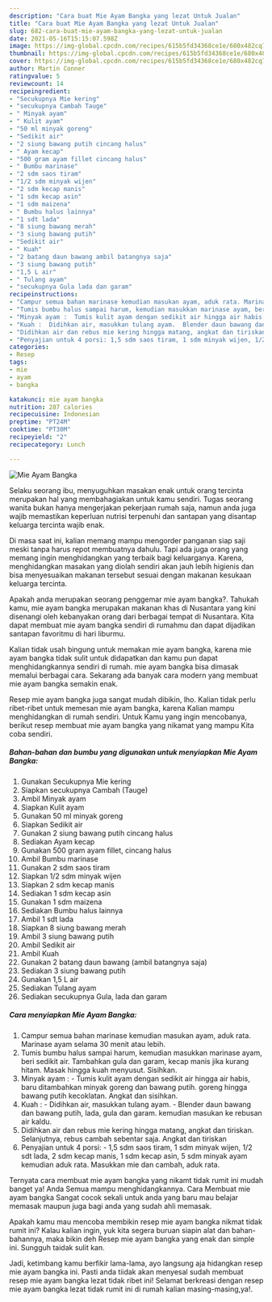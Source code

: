 ```yaml
---
description: "Cara buat Mie Ayam Bangka yang lezat Untuk Jualan"
title: "Cara buat Mie Ayam Bangka yang lezat Untuk Jualan"
slug: 682-cara-buat-mie-ayam-bangka-yang-lezat-untuk-jualan
date: 2021-05-16T15:15:07.598Z
image: https://img-global.cpcdn.com/recipes/615b5fd34368ce1e/680x482cq70/mie-ayam-bangka-foto-resep-utama.jpg
thumbnail: https://img-global.cpcdn.com/recipes/615b5fd34368ce1e/680x482cq70/mie-ayam-bangka-foto-resep-utama.jpg
cover: https://img-global.cpcdn.com/recipes/615b5fd34368ce1e/680x482cq70/mie-ayam-bangka-foto-resep-utama.jpg
author: Martin Conner
ratingvalue: 5
reviewcount: 14
recipeingredient:
- "Secukupnya Mie kering"
- "secukupnya Cambah Tauge"
- " Minyak ayam"
- " Kulit ayam"
- "50 ml minyak goreng"
- "Sedikit air"
- "2 siung bawang putih cincang halus"
- " Ayam kecap"
- "500 gram ayam fillet cincang halus"
- " Bumbu marinase"
- "2 sdm saos tiram"
- "1/2 sdm minyak wijen"
- "2 sdm kecap manis"
- "1 sdm kecap asin"
- "1 sdm maizena"
- " Bumbu halus lainnya"
- "1 sdt lada"
- "8 siung bawang merah"
- "3 siung bawang putih"
- "Sedikit air"
- " Kuah"
- "2 batang daun bawang ambil batangnya saja"
- "3 siung bawang putih"
- "1,5 L air"
- " Tulang ayam"
- "secukupnya Gula lada dan garam"
recipeinstructions:
- "Campur semua bahan marinase kemudian masukan ayam, aduk rata. Marinase ayam selama 30 menit atau lebih."
- "Tumis bumbu halus sampai harum, kemudian masukkan marinase ayam, beri sedikit air. Tambahkan gula dan garam, kecap manis jika kurang hitam. Masak hingga kuah menyusut. Sisihkan."
- "Minyak ayam :  Tumis kulit ayam dengan sedikit air hingga air habis, baru ditambahkan minyak goreng dan bawang putih. goreng hingga bawang putih kecoklatan. Angkat dan sisihkan."
- "Kuah :  Didihkan air, masukkan tulang ayam.  Blender daun bawang dan bawang putih, lada, gula dan garam. kemudian masukan ke rebusan air kaldu."
- "Didihkan air dan rebus mie kering hingga matang, angkat dan tiriskan. Selanjutnya, rebus cambah sebentar saja. Angkat dan tiriskan"
- "Penyajian untuk 4 porsi: 1,5 sdm saos tiram, 1 sdm minyak wijen, 1/2 sdt lada, 2 sdm kecap manis, 1 sdm kecap asin, 5 sdm minyak ayam kemudian aduk rata. Masukkan mie dan cambah, aduk rata."
categories:
- Resep
tags:
- mie
- ayam
- bangka

katakunci: mie ayam bangka 
nutrition: 287 calories
recipecuisine: Indonesian
preptime: "PT24M"
cooktime: "PT30M"
recipeyield: "2"
recipecategory: Lunch

---
```



![Mie Ayam Bangka](https://img-global.cpcdn.com/recipes/615b5fd34368ce1e/680x482cq70/mie-ayam-bangka-foto-resep-utama.jpg)

Selaku seorang ibu, menyuguhkan masakan enak untuk orang tercinta merupakan hal yang membahagiakan untuk kamu sendiri. Tugas seorang  wanita bukan hanya mengerjakan pekerjaan rumah saja, namun anda juga wajib memastikan keperluan nutrisi terpenuhi dan santapan yang disantap keluarga tercinta wajib enak.

Di masa  saat ini, kalian memang mampu mengorder panganan siap saji meski tanpa harus repot membuatnya dahulu. Tapi ada juga orang yang memang ingin menghidangkan yang terbaik bagi keluarganya. Karena, menghidangkan masakan yang diolah sendiri akan jauh lebih higienis dan bisa menyesuaikan makanan tersebut sesuai dengan makanan kesukaan keluarga tercinta. 



Apakah anda merupakan seorang penggemar mie ayam bangka?. Tahukah kamu, mie ayam bangka merupakan makanan khas di Nusantara yang kini disenangi oleh kebanyakan orang dari berbagai tempat di Nusantara. Kita dapat membuat mie ayam bangka sendiri di rumahmu dan dapat dijadikan santapan favoritmu di hari liburmu.

Kalian tidak usah bingung untuk memakan mie ayam bangka, karena mie ayam bangka tidak sulit untuk didapatkan dan kamu pun dapat menghidangkannya sendiri di rumah. mie ayam bangka bisa dimasak memalui berbagai cara. Sekarang ada banyak cara modern yang membuat mie ayam bangka semakin enak.

Resep mie ayam bangka juga sangat mudah dibikin, lho. Kalian tidak perlu ribet-ribet untuk memesan mie ayam bangka, karena Kalian mampu menghidangkan di rumah sendiri. Untuk Kamu yang ingin mencobanya, berikut resep membuat mie ayam bangka yang nikamat yang mampu Kita coba sendiri.

<!--inarticleads1-->

##### Bahan-bahan dan bumbu yang digunakan untuk menyiapkan Mie Ayam Bangka:

1. Gunakan Secukupnya Mie kering
1. Siapkan secukupnya Cambah (Tauge)
1. Ambil  Minyak ayam
1. Siapkan  Kulit ayam
1. Gunakan 50 ml minyak goreng
1. Siapkan Sedikit air
1. Gunakan 2 siung bawang putih cincang halus
1. Sediakan  Ayam kecap
1. Gunakan 500 gram ayam fillet, cincang halus
1. Ambil  Bumbu marinase
1. Gunakan 2 sdm saos tiram
1. Siapkan 1/2 sdm minyak wijen
1. Siapkan 2 sdm kecap manis
1. Sediakan 1 sdm kecap asin
1. Gunakan 1 sdm maizena
1. Sediakan  Bumbu halus lainnya
1. Ambil 1 sdt lada
1. Siapkan 8 siung bawang merah
1. Ambil 3 siung bawang putih
1. Ambil Sedikit air
1. Ambil  Kuah
1. Gunakan 2 batang daun bawang (ambil batangnya saja)
1. Sediakan 3 siung bawang putih
1. Gunakan 1,5 L air
1. Sediakan  Tulang ayam
1. Sediakan secukupnya Gula, lada dan garam




<!--inarticleads2-->

##### Cara menyiapkan Mie Ayam Bangka:

1. Campur semua bahan marinase kemudian masukan ayam, aduk rata. Marinase ayam selama 30 menit atau lebih.
1. Tumis bumbu halus sampai harum, kemudian masukkan marinase ayam, beri sedikit air. Tambahkan gula dan garam, kecap manis jika kurang hitam. Masak hingga kuah menyusut. Sisihkan.
1. Minyak ayam :  - Tumis kulit ayam dengan sedikit air hingga air habis, baru ditambahkan minyak goreng dan bawang putih. goreng hingga bawang putih kecoklatan. Angkat dan sisihkan.
1. Kuah :  - Didihkan air, masukkan tulang ayam. -  Blender daun bawang dan bawang putih, lada, gula dan garam. kemudian masukan ke rebusan air kaldu.
1. Didihkan air dan rebus mie kering hingga matang, angkat dan tiriskan. Selanjutnya, rebus cambah sebentar saja. Angkat dan tiriskan
1. Penyajian untuk 4 porsi: - 1,5 sdm saos tiram, 1 sdm minyak wijen, 1/2 sdt lada, 2 sdm kecap manis, 1 sdm kecap asin, 5 sdm minyak ayam kemudian aduk rata. Masukkan mie dan cambah, aduk rata.




Ternyata cara membuat mie ayam bangka yang nikamt tidak rumit ini mudah banget ya! Anda Semua mampu menghidangkannya. Cara Membuat mie ayam bangka Sangat cocok sekali untuk anda yang baru mau belajar memasak maupun juga bagi anda yang sudah ahli memasak.

Apakah kamu mau mencoba membikin resep mie ayam bangka nikmat tidak rumit ini? Kalau kalian ingin, yuk kita segera buruan siapin alat dan bahan-bahannya, maka bikin deh Resep mie ayam bangka yang enak dan simple ini. Sungguh taidak sulit kan. 

Jadi, ketimbang kamu berfikir lama-lama, ayo langsung aja hidangkan resep mie ayam bangka ini. Pasti anda tiidak akan menyesal sudah membuat resep mie ayam bangka lezat tidak ribet ini! Selamat berkreasi dengan resep mie ayam bangka lezat tidak rumit ini di rumah kalian masing-masing,ya!.

